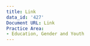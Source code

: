 ```yaml
---
title: Link
data_id: '427'
Document URL: Link
Practice Area:
- Education, Gender and Youth
---
```


